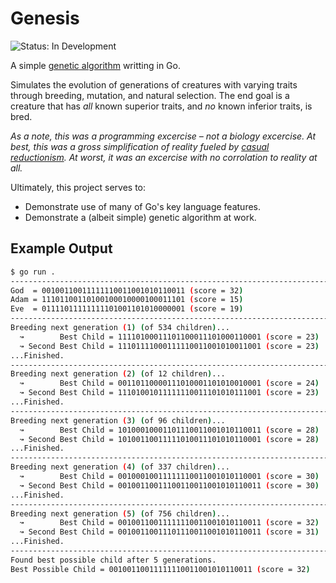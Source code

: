 # Genesis

![Status: In Development](https://img.shields.io/badge/Status-In%20Development-blue.svg)

A simple [genetic algorithm](https://en.wikipedia.org/wiki/Genetic_algorithm) writting in Go.

Simulates the evolution of generations of creatures with varying traits through breeding,
mutation, and natural selection. The end goal is a creature that has *all* known superior traits,
and *no* known inferior traits, is bred.

_As a note, this was a programming excercise – not a biology excercise. At best, this was a gross
simplification of reality fueled by
[casual reductionism](https://en.wikipedia.org/wiki/Fallacy_of_the_single_cause). At worst, it
was an excercise with no corrolation to reality at all._

Ultimately, this project serves to:

* Demonstrate use of many of Go's key language features.
* Demonstrate a (albeit simple) genetic algorithm at work.

## Example Output

```bash
$ go run .
--------------------------------------------------------------------------------
God  = 00100110011111110011001010110011 (score = 32)
Adam = 11101100110100100010000100011101 (score = 15)
Eve  = 01111011111111101001101010000001 (score = 19)
--------------------------------------------------------------------------------
Breeding next generation (1) (of 534 children)...
  ↝        Best Child = 11110100011101100011101000110001 (score = 23)
  ↝ Second Best Child = 11101111000111110011001010011001 (score = 23)
...Finished.
--------------------------------------------------------------------------------
Breeding next generation (2) (of 12 children)...
  ↝        Best Child = 00110110000111010001101010010001 (score = 24)
  ↝ Second Best Child = 11101001011111110011101010111001 (score = 23)
...Finished.
--------------------------------------------------------------------------------
Breeding next generation (3) (of 96 children)...
  ↝        Best Child = 10100010001101110011001010110011 (score = 28)
  ↝ Second Best Child = 10100110011111010011101010110001 (score = 28)
...Finished.
--------------------------------------------------------------------------------
Breeding next generation (4) (of 337 children)...
  ↝        Best Child = 00100010011111110011001010110001 (score = 30)
  ↝ Second Best Child = 00100110011100110011001010110011 (score = 30)
...Finished.
--------------------------------------------------------------------------------
Breeding next generation (5) (of 756 children)...
  ↝        Best Child = 00100110011111110011001010110011 (score = 32)
  ↝ Second Best Child = 00100110011101110011001010110011 (score = 31)
...Finished.
--------------------------------------------------------------------------------
Found best possible child after 5 generations.
Best Possible Child = 00100110011111110011001010110011 (score = 32)
```
